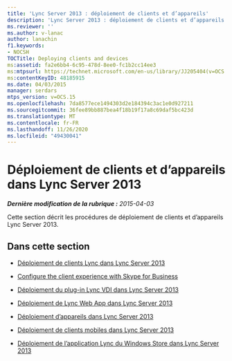```yaml
---
title: 'Lync Server 2013 : déploiement de clients et d’appareils'
description: 'Lync Server 2013 : déploiement de clients et d’appareils.'
ms.reviewer: ''
ms.author: v-lanac
author: lanachin
f1.keywords:
- NOCSH
TOCTitle: Deploying clients and devices
ms:assetid: fa2e6bb4-6c95-478d-8ee0-fc1b2cc14ee3
ms:mtpsurl: https://technet.microsoft.com/en-us/library/JJ205404(v=OCS.15)
ms:contentKeyID: 48185915
ms.date: 04/03/2015
manager: serdars
mtps_version: v=OCS.15
ms.openlocfilehash: 7da8577ece1494303d2e184394c3ac1e0d927211
ms.sourcegitcommit: 36fee89bb887bea4f18b19f17a8c69daf5bc423d
ms.translationtype: MT
ms.contentlocale: fr-FR
ms.lasthandoff: 11/26/2020
ms.locfileid: "49430041"
---
```

# <a name="deploying-clients-and-devices-in-lync-server-2013"></a>Déploiement de clients et d’appareils dans Lync Server 2013

<div data-xmlns="http://www.w3.org/1999/xhtml">

<div class="topic" data-xmlns="http://www.w3.org/1999/xhtml" data-msxsl="urn:schemas-microsoft-com:xslt" data-cs="https://msdn.microsoft.com/">

<div data-asp="https://msdn2.microsoft.com/asp">



</div>

<div id="mainSection">

<div id="mainBody">

<span> </span>

_**Dernière modification de la rubrique :** 2015-04-03_

Cette section décrit les procédures de déploiement de clients et d’appareils Lync Server 2013.

<div>

## <a name="in-this-section"></a>Dans cette section

  - [Déploiement de clients Lync dans Lync Server 2013](lync-server-2013-deploying-lync-clients.md)

  - [Configure the client experience with Skype for Business](configure-the-skype-for-business-client-in-lync-server-2013.md)

  - [Déploiement du plug-in Lync VDI dans Lync Server 2013](lync-server-2013-deploying-the-lync-vdi-plug-in.md)

  - [Déploiement de Lync Web App dans Lync Server 2013](lync-server-2013-deploying-lync-web-app.md)

  - [Déploiement d’appareils dans Lync Server 2013](lync-server-2013-deploying-devices.md)

  - [Déploiement de clients mobiles dans Lync Server 2013](lync-server-2013-deploying-mobile-clients.md)

  - [Déploiement de l’application Lync du Windows Store dans Lync Server 2013](lync-server-2013-deploying-lync-windows-store-app.md)

 </div>

</div>

<span> </span>

</div>

</div>

</div>

